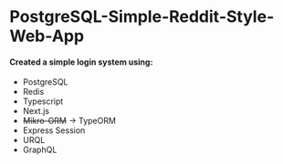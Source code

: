 # PostgreSQL-Simple-Reddit-Style-Web-App

#### Created a simple login system using:

- PostgreSQL
- Redis
- Typescript
- Next.js
- ~~Mikro-ORM~~ &#8594; TypeORM
- Express Session
- URQL
- GraphQL

